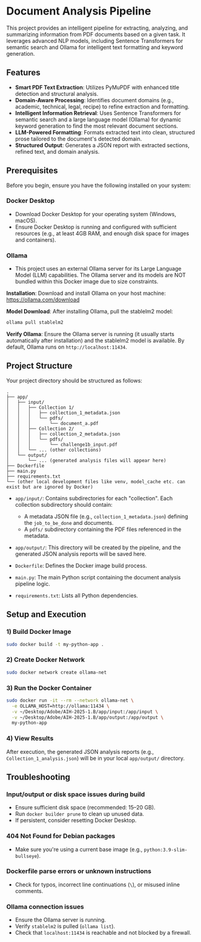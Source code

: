 # Document Analysis Pipeline

This project provides an intelligent pipeline for extracting, analyzing, and summarizing information from PDF documents based on a given task. It leverages advanced NLP models, including Sentence Transformers for semantic search and Ollama for intelligent text formatting and keyword generation.

## Features

- **Smart PDF Text Extraction**: Utilizes PyMuPDF with enhanced title detection and structural analysis.
- **Domain-Aware Processing**: Identifies document domains (e.g., academic, technical, legal, recipe) to refine extraction and formatting.
- **Intelligent Information Retrieval**: Uses Sentence Transformers for semantic search and a large language model (Ollama) for dynamic keyword generation to find the most relevant document sections.
- **LLM-Powered Formatting**: Formats extracted text into clean, structured prose tailored to the document's detected domain.
- **Structured Output**: Generates a JSON report with extracted sections, refined text, and domain analysis.

## Prerequisites

Before you begin, ensure you have the following installed on your system:

### Docker Desktop
- Download Docker Desktop for your operating system (Windows, macOS).
- Ensure Docker Desktop is running and configured with sufficient resources (e.g., at least 4GB RAM, and enough disk space for images and containers).

### Ollama
- This project uses an external Ollama server for its Large Language Model (LLM) capabilities. The Ollama server and its models are NOT bundled within this Docker image due to size constraints.

**Installation**: Download and install Ollama on your host machine: https://ollama.com/download

**Model Download**: After installing Ollama, pull the stablelm2 model:
```bash
ollama pull stablelm2
```

**Verify Ollama**: Ensure the Ollama server is running (it usually starts automatically after installation) and the stablelm2 model is available. By default, Ollama runs on `http://localhost:11434`.

## Project Structure

Your project directory should be structured as follows:

```
.
├── app/
│   ├── input/
│   │   ├── Collection 1/
│   │   │   ├── collection_1_metadata.json
│   │   │   └── pdfs/
│   │   │       └── document_a.pdf
│   │   ├── Collection 2/
│   │   │   ├── collection_2_metadata.json
│   │   │   └── pdfs/
│   │   │       └── challenge1b_input.pdf
│   │   └── ... (other collections)
│   └── output/
│       └── ... (generated analysis files will appear here)
├── Dockerfile
├── main.py
├── requirements.txt
└── (other local development files like venv, model_cache etc. can exist but are ignored by Docker)
```

- `app/input/`: Contains subdirectories for each "collection". Each collection subdirectory should contain:
  - A metadata JSON file (e.g., `collection_1_metadata.json`) defining the `job_to_be_done` and documents.
  - A `pdfs/` subdirectory containing the PDF files referenced in the metadata.

- `app/output/`: This directory will be created by the pipeline, and the generated JSON analysis reports will be saved here.

- `Dockerfile`: Defines the Docker image build process.
- `main.py`: The main Python script containing the document analysis pipeline logic.
- `requirements.txt`: Lists all Python dependencies.

## Setup and Execution

### 1) Build Docker Image
```bash
sudo docker build -t my-python-app .
```

### 2) Create Docker Network
```bash
sudo docker network create ollama-net
```

### 3) Run the Docker Container
```bash
sudo docker run -it --rm --network ollama-net \
  -e OLLAMA_HOST=http://ollama:11434 \
  -v ~/Desktop/Adobe/AIH-2025-1.B/app/input:/app/input \
  -v ~/Desktop/Adobe/AIH-2025-1.B/app/output:/app/output \
  my-python-app
```

### 4) View Results
After execution, the generated JSON analysis reports (e.g., `Collection_1_analysis.json`) will be in your local `app/output/` directory.

## Troubleshooting

### Input/output or disk space issues during build
- Ensure sufficient disk space (recommended: 15–20 GB).
- Run `docker builder prune` to clean up unused data.
- If persistent, consider resetting Docker Desktop.

### 404 Not Found for Debian packages
- Make sure you're using a current base image (e.g., `python:3.9-slim-bullseye`).

### Dockerfile parse errors or unknown instructions
- Check for typos, incorrect line continuations (`\`), or misused inline comments.

### Ollama connection issues
- Ensure the Ollama server is running.
- Verify `stablelm2` is pulled (`ollama list`).
- Check that `localhost:11434` is reachable and not blocked by a firewall.
